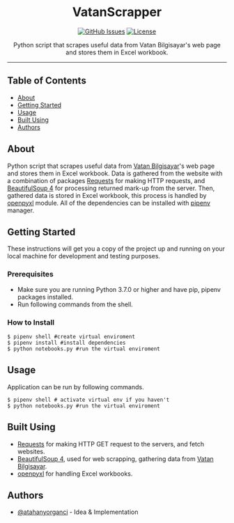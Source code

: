 <h1 align="center">VatanScrapper</h1>

<div align="center">

  [![GitHub Issues](https://img.shields.io/badge/python-3.7.3-brightgreen.svg)](https://www.python.org/)
  [![License](https://img.shields.io/badge/license-MIT-blue.svg)](./LICENSE.md)

</div>

<p align="center">
    Python script that scrapes useful data from Vatan Bilgisayar's web page and stores them in Excel workbook.
</p>

<hr>

## Table of Contents
- [About](#about)
- [Getting Started](#getting_started)
- [Usage](#usage)
- [Built Using](#built_using)
- [Authors](#authors)

## About <a name = "about"></a>

Python script that scrapes useful data from [Vatan Bilgisayar](https://www.vatanbilgisayar.com/)'s web page and stores them in Excel workbook. Data is gathered from the website with a combination of packages [Requests](https://3.python-requests.org/) for making HTTP requests, and [BeautifulSoup 4](https://www.crummy.com/software/BeautifulSoup/) for processing returned mark-up from the server. Then, gathered data is stored in Excel workbook, this process is handled by [openpyxl](https://openpyxl.readthedocs.io/en/stable/) module. All of the dependencies can be installed with [pipenv](https://docs.pipenv.org/en/latest/) manager.

## Getting Started <a name = "getting_started"></a>
These instructions will get you a copy of the project up and running on your local machine for development and testing purposes.

### Prerequisites

- Make sure you are running Python 3.7.0 or higher and have pip, pipenv packages installed.
- Run following commands from the shell.

### How to Install

```shell
$ pipenv shell #create virtual enviroment
$ pipenv install #install dependencies
$ python notebooks.py #run the virtual enviroment
```

## Usage <a name="usage"></a>
Application can be run by following commands.
```shell
$ pipenv shell # activate virtual env if you haven't
$ python notebooks.py #run the virtual enviroment
```

## Built Using <a name = "built_using"></a>

- [Requests](https://3.python-requests.org/) for making HTTP GET request to the servers, and fetch websites.
- [BeautifulSoup 4](https://www.crummy.com/software/BeautifulSoup/), used for web scrapping, gathering data from [Vatan Bilgisayar](https://www.vatanbilgisayar.com/).
- [openpyxl](https://openpyxl.readthedocs.io/en/stable/) for handling Excel workbooks.

## Authors <a name = "authors"></a>
- [@atahanyorganci](https://github.com/atahanyorganci) - Idea & Implementation
